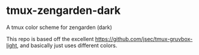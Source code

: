 # tmux-zengarden-dark

A tmux color scheme for zengarden (dark)

This repo is based off the excellent https://github.com/jsec/tmux-gruvbox-light, and basically
just uses different colors.
